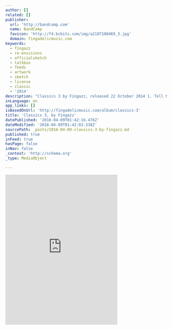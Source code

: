 ```yaml
---
author: []
related: []
publisher:
  url: 'http://bandcamp.com'
  name: BandCamp
  favicon: 'http://f4.bcbits.com/img/a2107108469_3.jpg'
  domain: fingadelicmusic.com
keywords:
  - fingazz
  - re-envisions
  - officialsketch
  - talkbox
  - feeds
  - artwork
  - sketch
  - license
  - classic
  - '2014'
description: "Classics 3 by Fingazz, released 22 October 2014 1. Tell Me Something Good 2. Freek'n You 3. I Can't Help It 4. Flirt 5. Never Too Much 6. Always And Forever 7. Saturday Love 8. Groove Me 9. If I Ever Fall In Love 10. Love Come Down 11."
inLanguage: en
app_links: []
isBasedOnUrl: 'http://fingadelicmusic.com/album/classics-3'
title: 'Classics 3, by Fingazz'
datePublished: '2016-04-09T01:42:16.476Z'
dateModified: '2016-04-09T01:42:03.338Z'
sourcePath: _posts/2016-04-09-classics-3-by-fingazz.md
published: true
inFeed: true
hasPage: false
inNav: false
_context: 'http://schema.org'
_type: MediaObject

---
```

<iframe src="http://cdn.embedly.com/widgets/media.html?src=https%3A%2F%2Fbandcamp.com%2FEmbeddedPlayer%2Fv%3D2%2Falbum%3D1420149213%2Fsize%3Dlarge%2Flinkcol%3D0084B4%2Fnotracklist%3Dtrue%2Ftwittercard%3Dtrue%2F&amp;url=http%3A%2F%2Ffingadelicmusic.com%2Falbum%2Fclassics-3&amp;image=http%3A%2F%2Ff4.bcbits.com%2Fimg%2Fa2107108469_5.jpg&amp;key=b7d04c9b404c499eba89ee7072e1c4f7&amp;type=text%2Fhtml&amp;schema=fingadelicmusic" width="350" height="467" scrolling="no" frameborder="0" allowfullscreen="allowfullscreen" style=""></iframe>